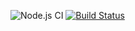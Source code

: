 ![Node.js CI](https://github.com/wesydi/frontend-project-lvl2/workflows/Node.js%20CI/badge.svg)
[![Build Status](https://travis-ci.com/wesydi/frontend-project-lvl2.svg?branch=master)](https://travis-ci.com/wesydi/frontend-project-lvl2)
